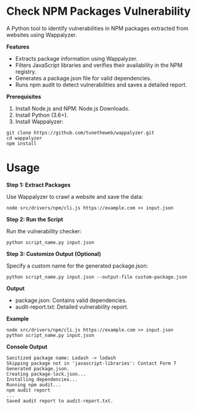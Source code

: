 # Check NPM Packages Vulnerability  

A Python tool to identify vulnerabilities in NPM packages extracted from websites using Wappalyzer.

**Features**

- Extracts package information using Wappalyzer.
- Filters JavaScript libraries and verifies their availability in the NPM registry.
- Generates a package.json file for valid dependencies.
- Runs npm audit to detect vulnerabilities and saves a detailed report.

**Prerequisites**

1.	Install Node.js and NPM: Node.js Downloads.
2.	Install Python (3.6+).
3.	Install Wappalyzer:

```
git clone https://github.com/tunetheweb/wappalyzer.git
cd wappalyzer
npm install
```


# Usage

**Step 1: Extract Packages**

Use Wappalyzer to crawl a website and save the data:

```node src/drivers/npm/cli.js https://example.com >> input.json```

**Step 2: Run the Script**

Run the vulnerability checker:

```python script_name.py input.json```

**Step 3: Customize Output (Optional)**

Specify a custom name for the generated package.json:

```python script_name.py input.json --output-file custom-package.json```

**Output**
- package.json: Contains valid dependencies.
- audit-report.txt: Detailed vulnerability report.

**Example**

```
node src/drivers/npm/cli.js https://example.com >> input.json
python script_name.py input.json
```

**Console Output**

```
Sanitized package name: Lodash -> lodash
Skipping package not in 'javascript-libraries': Contact Form 7
Generated package.json.
Creating package-lock.json...
Installing dependencies...
Running npm audit...
npm audit report
...
Saved audit report to audit-report.txt.
```